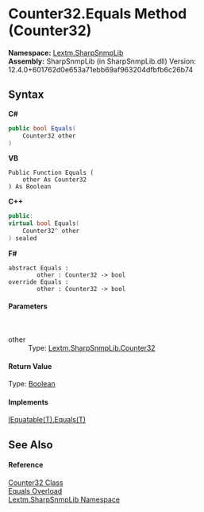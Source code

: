 # Counter32.Equals Method (Counter32)
 

**Namespace:**&nbsp;<a href="N_Lextm_SharpSnmpLib">Lextm.SharpSnmpLib</a><br />**Assembly:**&nbsp;SharpSnmpLib (in SharpSnmpLib.dll) Version: 12.4.0+601762d0e653a71ebb69af963204dfbfb6c26b74

## Syntax

**C#**<br />
``` C#
public bool Equals(
	Counter32 other
)
```

**VB**<br />
``` VB
Public Function Equals ( 
	other As Counter32
) As Boolean
```

**C++**<br />
``` C++
public:
virtual bool Equals(
	Counter32^ other
) sealed
```

**F#**<br />
``` F#
abstract Equals : 
        other : Counter32 -> bool 
override Equals : 
        other : Counter32 -> bool 
```


#### Parameters
&nbsp;<dl><dt>other</dt><dd>Type: <a href="T_Lextm_SharpSnmpLib_Counter32">Lextm.SharpSnmpLib.Counter32</a><br /></dd></dl>

#### Return Value
Type: <a href="https://docs.microsoft.com/dotnet/api/system.boolean" target="_blank" rel="noopener noreferrer">Boolean</a>

#### Implements
<a href="https://docs.microsoft.com/dotnet/api/system.iequatable-1.equals#System_IEquatable_1_Equals__0_" target="_blank" rel="noopener noreferrer">IEquatable(T).Equals(T)</a><br />

## See Also


#### Reference
<a href="T_Lextm_SharpSnmpLib_Counter32">Counter32 Class</a><br /><a href="Overload_Lextm_SharpSnmpLib_Counter32_Equals">Equals Overload</a><br /><a href="N_Lextm_SharpSnmpLib">Lextm.SharpSnmpLib Namespace</a><br />